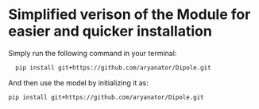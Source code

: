 # Simplified verison of the Module for easier and quicker installation

Simply run the following command in your terminal:
```bash
  pip install git+https://github.com/aryanator/Dipole.git
```

And then use the model by initializing it as:

```bash
pip install git+https://github.com/aryanator/Dipole.git
```
